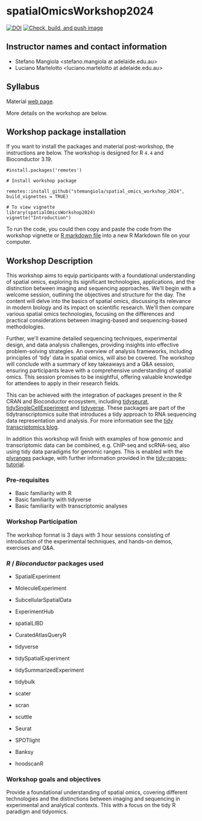 # spatialOmicsWorkshop2024

<!-- badges: start -->
[![DOI](https://zenodo.org/badge/379767139.svg)](https://zenodo.org/badge/latestdoi/379767139)
[![Check, build, and push image](https://github.com/tidyomics/spatialOmicsWorkshop2024/actions/workflows/basic_checks.yaml/badge.svg)](https://github.com/tidyomics/spatialOmicsWorkshop2024/actions/workflows/basic_checks.yaml)
<!-- badges: end -->

## Instructor names and contact information

* Stefano Mangiola <stefano.mangiola at adelaide.edu.au>
* Luciano Martelotto <luciano.martelotto at adelaide.edu.au>

## Syllabus

Material [web page](https://tidyomics.github.io/spatialOmicsWorkshop2024/).

More details on the workshop are below.

## Workshop package installation 

If you want to install the packages and material post-workshop, the
instructions are below. The workshop is designed for R `4.4` and
Bioconductor 3.19. 

```
#install.packages('remotes')
          
# Install workshop package

remotes::install_github("stemangiola/spatial_omics_workshop_2024", build_vignettes = TRUE)

# To view vignette
library(spatialOmicsWorkshop2024)
vignette("Introduction")
```

To run the code, you could then copy and paste the code from the workshop vignette or 
[R markdown file](https://github.com/stemangiola/spatial_omics_workshop_2024/blob/devel/vignettes/Session_1_sequencing_assays.Rmd)
into a new R Markdown file on your computer. 

## Workshop Description

This workshop aims to equip participants with a foundational understanding of spatial omics, exploring its significant technologies, applications, and the distinction between imaging and sequencing approaches. We'll begin with a welcome session, outlining the objectives and structure for the day. The content will delve into the basics of spatial omics, discussing its relevance in modern biology and its impact on scientific research. We'll then compare various spatial omics technologies, focusing on the differences and practical considerations between imaging-based and sequencing-based methodologies.

Further, we'll examine detailed sequencing techniques, experimental design, and data analysis challenges, providing insights into effective problem-solving strategies. An overview of analysis frameworks, including principles of 'tidy' data in spatial omics, will also be covered. The workshop will conclude with a summary of key takeaways and a Q&A session, ensuring participants leave with a comprehensive understanding of spatial omics. This session promises to be insightful, offering valuable knowledge for attendees to apply in their research fields.

This can be achieved with the integration of packages present in the R CRAN and Bioconductor ecosystem, including
[tidyseurat](https://stemangiola.github.io/tidyseurat/),
[tidySingleCellExperiment](https://stemangiola.github.io/tidySingleCellExperiment/)
and [tidyverse](https://www.tidyverse.org/). These packages are part
of the tidytranscriptomics suite that introduces a tidy approach to
RNA sequencing data representation and analysis. For more information
see the [tidy transcriptomics
blog](https://stemangiola.github.io/tidytranscriptomics/). 

In addition this workshop will finish with examples of how genomic and
transcriptomic data can be combined, e.g. ChIP-seq and scRNA-seq, also
using tidy data paradigms for genomic ranges. This is enabled with the 
[plyranges](https://sa-lee.github.io/plyranges/) package,
with further information provided in the 
[tidy-ranges-tutorial](https://tidyomics.github.io/tidy-ranges-tutorial/).

### Pre-requisites

* Basic familiarity with R
* Basic familiarity with tidyverse
* Basic familiarity with transcriptomic analyses

### Workshop Participation

The workshop format is 3 days with 3 hour sessions consisting of introduction of the experimental techniques, and hands-on
demos, exercises and Q&A. 

### _R_ / _Bioconductor_ packages used

* SpatialExperiment
* MoleculeExperiment

* SubcellularSpatialData
* ExperimentHub
* spatialLIBD
* CuratedAtlasQueryR

* tidyverse
* tidySpatialExperiment
* tidySummarizedExperiment
* tidybulk

* scater
* scran
* scuttle
* Seurat

* SPOTlight
* Banksy
* hoodscanR


### Workshop goals and objectives

Provide a foundational understanding of spatial omics, covering different technologies and the distinctions between imaging and
sequencing in experimental and analytical contexts. This with a focus on the tidy R paradigm and tidyomics.


